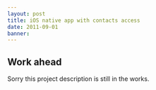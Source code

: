 ```yaml
---
layout: post
title: iOS native app with contacts access
date: 2011-09-01
banner: 
---
```


## Work ahead

Sorry this project description is still in the works.

<!--

Entwickelte wurde eine native iOS-Applikation (Objective-C), die Zugriff und Manipulation verschiedener Adressbücher auf dem jeweiligen Gerät ermöglichte. 
Die Applikation wurde konform zur Telekom CI/CD gestaltet. 

Es war außerdem eine Web-Komponente enthalten die optisch in die App integriert war und im Browser bedient wurde. 
Konfigurationsprofile mit E-Mail Accounts wurden dynamisch erzeugt und auf Geräten installiert. 

Das Testen wurde via TestFlight und mit manuellen AdHoc Profilen durchgeführt. 


## Challenge



## Responsibilities
-->